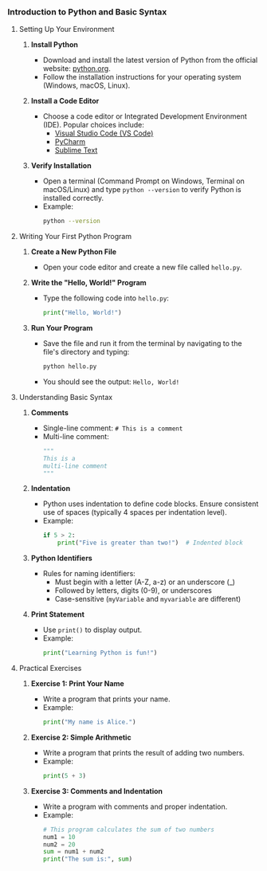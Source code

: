 
### Introduction to Python and Basic Syntax

1. Setting Up Your Environment

   1. **Install Python**
      - Download and install the latest version of Python from the official website: [python.org](https://www.python.org/downloads/).
      - Follow the installation instructions for your operating system (Windows, macOS, Linux).
   
   2. **Install a Code Editor**
      - Choose a code editor or Integrated Development Environment (IDE). Popular choices include:
        - [Visual Studio Code (VS Code)](https://code.visualstudio.com/)
        - [PyCharm](https://www.jetbrains.com/pycharm/)
        - [Sublime Text](https://www.sublimetext.com/)
   
   3. **Verify Installation**
      - Open a terminal (Command Prompt on Windows, Terminal on macOS/Linux) and type `python --version` to verify Python is installed correctly.
      - Example:
        ```sh
        python --version
        ```

2. Writing Your First Python Program

   1. **Create a New Python File**
      - Open your code editor and create a new file called `hello.py`.
   
   2. **Write the "Hello, World!" Program**
      - Type the following code into `hello.py`:
        ```python
        print("Hello, World!")
        ```
   
   3. **Run Your Program**
      - Save the file and run it from the terminal by navigating to the file's directory and typing:
        ```sh
        python hello.py
        ```
      - You should see the output: `Hello, World!`

3. Understanding Basic Syntax

   1. **Comments**
      - Single-line comment: `# This is a comment`
      - Multi-line comment:
        ```python
        """
        This is a
        multi-line comment
        """
        ```
   
   2. **Indentation**
      - Python uses indentation to define code blocks. Ensure consistent use of spaces (typically 4 spaces per indentation level).
      - Example:
        ```python
        if 5 > 2:
            print("Five is greater than two!")  # Indented block
        ```
   
   3. **Python Identifiers**
      - Rules for naming identifiers:
        - Must begin with a letter (A-Z, a-z) or an underscore (_)
        - Followed by letters, digits (0-9), or underscores
        - Case-sensitive (`myVariable` and `myvariable` are different)
   
   4. **Print Statement**
      - Use `print()` to display output.
      - Example:
        ```python
        print("Learning Python is fun!")
        ```

4. Practical Exercises

   1. **Exercise 1: Print Your Name**
      - Write a program that prints your name.
      - Example:
        ```python
        print("My name is Alice.")
        ```
   
   2. **Exercise 2: Simple Arithmetic**
      - Write a program that prints the result of adding two numbers.
      - Example:
        ```python
        print(5 + 3)
        ```
   
   3. **Exercise 3: Comments and Indentation**
      - Write a program with comments and proper indentation.
      - Example:
        ```python
        # This program calculates the sum of two numbers
        num1 = 10
        num2 = 20
        sum = num1 + num2
        print("The sum is:", sum)
        ```


